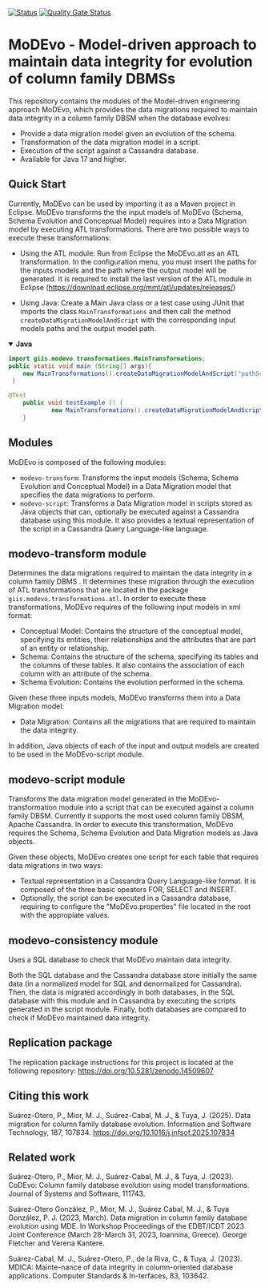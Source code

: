 [![Status](https://github.com/giis-uniovi/modevo/actions/workflows/test.yml/badge.svg)](https://github.com/giis-uniovi/modevo/actions)
[![Quality Gate Status](https://sonarcloud.io/api/project_badges/measure?project=my%3Amodevo&metric=alert_status)](https://sonarcloud.io/summary/new_code?id=my%3Amodevo)
# MoDEvo - Model-driven approach to maintain data integrity for evolution of column family DBMSs

This repository contains the modules of the Model-driven engineering approach MoDEvo, which provides the data migrations required to maintain data integrity in a column family DBSM when the database evolves:

- Provide a data migration model given an evolution of the schema.
- Transformation of the data migration model in a script.
- Execution of the script against a Cassandra database.
- Available for Java 17 and higher.

## Quick Start

Currently, MoDEvo can be used by importing it as a Maven project in Eclipse. MoDEvo transforms the the input models of MoDEvo (Schema, Schema Evolution and Conceptual Model) requires into a Data Migration model by executing ATL transformations. There are two possible ways to execute these transformations:

- Using the ATL module: Run from Eclipse the MoDEvo.atl as an ATL transformation. In the configuration menu, you must insert the paths for the inputs models and the path where the output model will be generated. It is required to install the last version of the ATL module in Eclipse (https://download.eclipse.org/mmt/atl/updates/releases/)

- Using Java: Create a Main Java class or a test case using JUnit that imports the class `MainTransformations` and then call the method `createDataMigrationModelAndScript` with the corresponding input models paths and the output model path.

<details open><summary><strong>Java</strong></summary>

```Java Main class
import giis.modevo.transformations.MainTransformations;
public static void main (String[] args){
   	new MainTransformations().createDataMigrationModelAndScript("pathSchema.xml", "pathConceptuaModel.xml", "pathSchemaEvolution.xml", "outputPath.xml");
 }
```
```Java Test Case
@Test
	public void testExample () {
		   	new MainTransformations().createDataMigrationModelAndScript("pathSchema.xml", "pathConceptuaModel.xml", "pathSchemaEvolution.xml", "outputPath.xml");
	}
```



</details>


## Modules

MoDEvo is composed of the following modules:

- `modevo-transform`: Transforms the input models (Schema, Schema Evolution and Conceptual Model) in a Data Migration model that specifies the data migrations to perform.
- `modevo-script`: Transforms a Data Migration model in scripts stored as Java objects that can, optionally be executed against a Cassandra database using this module. It also provides a textual representation of the script in a Cassandra Query Language-like language.

## modevo-transform module

Determines the data migrations required to maintain the data integrity in a column family DBMS . It determines these migration through the execution of ATL transformations that are located in the package `giis.modevo.transformations.atl`. In order to execute these transformations, MoDEvo requires of the following input models in xml format:

- Conceptual Model: Contains the structure of the conceptual model, specifying its entities, their relationships and the attributes that are part of an entity or relationship.
- Schema: Contains the structure of the schema, specifying its tables and the columns of these tables. It also contains the association of each column with an attribute of the schema.
- Schema Evolution: Contains the evolution performed in the schema.

Given these three inputs models, MoDEvo transforms them into a Data Migration model:

- Data Migration: Contains all the migrations that are required to maintain the data integrity.

In addition, Java objects of each of the input and output models are created to be used in the MoDEvo-script module.

## modevo-script module

Transforms the data migration model generated in the MoDEvo-transformation module into a script that can be executed against a column family DBSM. Currently it supports the most used column family DBSM, Apache Cassandra. In order to execute this transformation, MoDEvo requires the Schema, Schema Evolution and Data Migration models as Java objects.

Given these objects, MoDEvo creates one script for each table that requires data migrations in two ways:

- Textual representation in a Cassandra Query Language-like format. It is composed of the three basic opeators FOR, SELECT and INSERT.
- Optionally, the script can be executed in a Cassandra database, requiring to configure the "MoDEvo.properties" file located in the root with the appropiate values.

## modevo-consistency module

Uses a SQL database to check that MoDEvo maintain data integrity. 

Both the SQL database and the Cassandra database store initially the same data (in a normalized model for SQL and denormalized for Cassandra). Then, the data is migrated accordingly in both databases, in the SQL database with this module and in Cassandra by executing the scripts generated in the script module. Finally, both databases are compared to check if MoDEvo maintained data integrity.

## Replication package

The replication package instructions for this project is located at the following repository: https://doi.org/10.5281/zenodo.14509607

## Citing this work

Suárez-Otero, P., Mior, M. J., Suárez-Cabal, M. J., & Tuya, J. (2025). Data migration for column family database evolution. Information and Software Technology, 187, 107834. https://doi.org/10.1016/j.infsof.2025.107834

## Related work

Suárez-Otero, P., Mior, M. J., Suárez-Cabal, M. J., & Tuya, J. (2023). CoDEvo: Column family database evolution using model transformations. Journal of Systems and Software, 111743.

Suárez-Otero González, P., Mior, M. J., Suárez Cabal, M. J., & Tuya González, P. J. (2023, March). Data migration in column family database evolution using MDE. In Workshop Proceedings of the EDBT/ICDT 2023 Joint Conference (March 28-March 31, 2023, Ioannina, Greece). George Fletcher and Verena Kantere.

Suárez-Cabal, M. J., Suárez-Otero, P., de la Riva, C., & Tuya, J. (2023). MDICA: Mainte-nance of data integrity in column-oriented database applications. Computer Standards & In-terfaces, 83, 103642.
